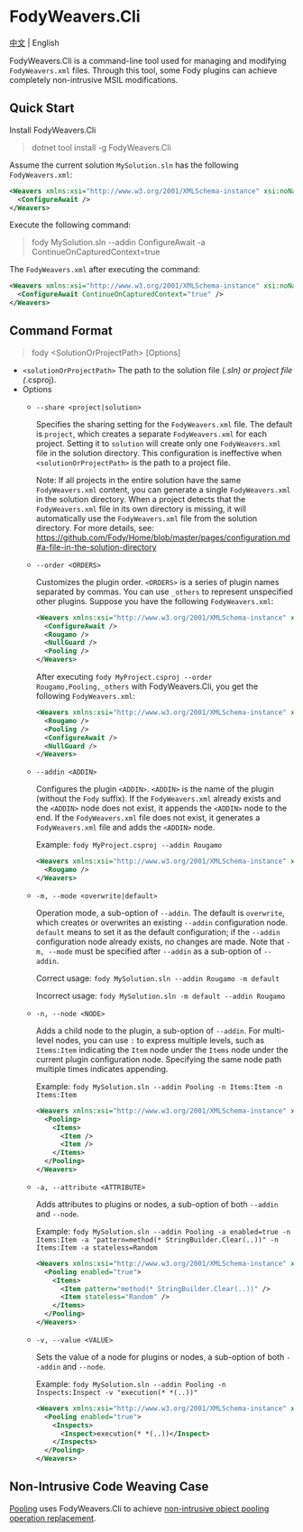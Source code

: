 # FodyWeavers.Cli

[中文](https://github.com/inversionhourglass/FodyWeavers.Cli/blob/master/README.md) | English

FodyWeavers.Cli is a command-line tool used for managing and modifying `FodyWeavers.xml` files. Through this tool, some Fody plugins can achieve completely non-intrusive MSIL modifications.

## Quick Start

Install FodyWeavers.Cli

> dotnet tool install -g FodyWeavers.Cli

Assume the current solution `MySolution.sln` has the following `FodyWeavers.xml`:

```xml
<Weavers xmlns:xsi="http://www.w3.org/2001/XMLSchema-instance" xsi:noNamespaceSchemaLocation="FodyWeavers.xsd">
  <ConfigureAwait />
</Weavers>
```

Execute the following command:

> fody MySolution.sln --addin ConfigureAwait -a ContinueOnCapturedContext=true

The `FodyWeavers.xml` after executing the command:

```xml
<Weavers xmlns:xsi="http://www.w3.org/2001/XMLSchema-instance" xsi:noNamespaceSchemaLocation="FodyWeavers.xsd">
  <ConfigureAwait ContinueOnCapturedContext="true" />
</Weavers>
```

## Command Format

> fody &lt;SolutionOrProjectPath&gt; [Options]

- `<solutionOrProjectPath>` The path to the solution file (*.sln) or project file (*.csproj).
- Options
    - `--share <project|solution>`

        Specifies the sharing setting for the `FodyWeavers.xml` file. The default is `project`, which creates a separate `FodyWeavers.xml` for each project. Setting it to `solution` will create only one `FodyWeavers.xml` file in the solution directory. This configuration is ineffective when `<solutionOrProjectPath>` is the path to a project file.
        
        Note: If all projects in the entire solution have the same `FodyWeavers.xml` content, you can generate a single `FodyWeavers.xml` in the solution directory. When a project detects that the `FodyWeavers.xml` file in its own directory is missing, it will automatically use the `FodyWeavers.xml` file from the solution directory. For more details, see: https://github.com/Fody/Home/blob/master/pages/configuration.md#a-file-in-the-solution-directory

    - `--order <ORDERS>`

        Customizes the plugin order. `<ORDERS>` is a series of plugin names separated by commas. You can use `_others` to represent unspecified other plugins. Suppose you have the following `FodyWeavers.xml`:
        ```xml
        <Weavers xmlns:xsi="http://www.w3.org/2001/XMLSchema-instance" xsi:noNamespaceSchemaLocation="FodyWeavers.xsd">
          <ConfigureAwait />
          <Rougamo />
          <NullGuard />
          <Pooling />
        </Weavers>
        ```
        After executing `fody MyProject.csproj --order Rougamo,Pooling,_others` with FodyWeavers.Cli, you get the following `FodyWeavers.xml`:
        ```xml
        <Weavers xmlns:xsi="http://www.w3.org/2001/XMLSchema-instance" xsi:noNamespaceSchemaLocation="FodyWeavers.xsd">
          <Rougamo />
          <Pooling />
          <ConfigureAwait />
          <NullGuard />
        </Weavers>
        ```

    - `--addin <ADDIN>`

        Configures the plugin `<ADDIN>`. `<ADDIN>` is the name of the plugin (without the `Fody` suffix). If the `FodyWeavers.xml` already exists and the `<ADDIN>` node does not exist, it appends the `<ADDIN>` node to the end. If the `FodyWeavers.xml` file does not exist, it generates a `FodyWeavers.xml` file and adds the `<ADDIN>` node.
        
        Example: `fody MyProject.csproj --addin Rougamo`
        ```xml
        <Weavers xmlns:xsi="http://www.w3.org/2001/XMLSchema-instance" xsi:noNamespaceSchemaLocation="FodyWeavers.xsd">
          <Rougamo />
        </Weavers>
        ```

    - `-m, --mode <overwrite|default>`

        Operation mode, a sub-option of `--addin`. The default is `overwrite`, which creates or overwrites an existing `--addin` configuration node. `default` means to set it as the default configuration; if the `--addin` configuration node already exists, no changes are made. Note that `-m, --mode` must be specified after `--addin` as a sub-option of `--addin`.
        
        Correct usage: `fody MySolution.sln --addin Rougamo -m default`
        
        Incorrect usage: `fody MySolution.sln -m default --addin Rougamo`

    - `-n, --node <NODE>`

        Adds a child node to the plugin, a sub-option of `--addin`. For multi-level nodes, you can use `:` to express multiple levels, such as `Items:Item` indicating the `Item` node under the `Items` node under the current plugin configuration node. Specifying the same node path multiple times indicates appending.
        
        Example: `fody MySolution.sln --addin Pooling -n Items:Item -n Items:Item`
        ```xml
        <Weavers xmlns:xsi="http://www.w3.org/2001/XMLSchema-instance" xsi:noNamespaceSchemaLocation="FodyWeavers.xsd">
          <Pooling>
            <Items>
              <Item />
              <Item />
            </Items>
          </Pooling>
        </Weavers>
        ```

    - `-a, --attribute <ATTRIBUTE>`

        Adds attributes to plugins or nodes, a sub-option of both `--addin` and `--node`.

        Example: `fody MySolution.sln --addin Pooling -a enabled=true -n Items:Item -a "pattern=method(* StringBuilder.Clear(..))" -n Items:Item -a stateless=Random`
        ```xml
        <Weavers xmlns:xsi="http://www.w3.org/2001/XMLSchema-instance" xsi:noNamespaceSchemaLocation="FodyWeavers.xsd">
          <Pooling enabled="true">
            <Items>
              <Item pattern="method(* StringBuilder.Clear(..))" />
              <Item stateless="Random" />
            </Items>
          </Pooling>
        </Weavers>
        ```

    - `-v, --value <VALUE>`

        Sets the value of a node for plugins or nodes, a sub-option of both `--addin` and `--node`.

        Example: `fody MySolution.sln --addin Pooling -n Inspects:Inspect -v "execution(* *(..))"`
        ```xml
        <Weavers xmlns:xsi="http://www.w3.org/2001/XMLSchema-instance" xsi:noNamespaceSchemaLocation="FodyWeavers.xsd">
          <Pooling enabled="true">
            <Inspects>
              <Inspect>execution(* *(..))</Inspect>
            </Inspects>
          </Pooling>
        </Weavers>
        ```

## Non-Intrusive Code Weaving Case

[Pooling](https://github.com/inversionhourglass/Pooling) uses FodyWeavers.Cli to achieve [non-intrusive object pooling operation replacement](https://github.com/inversionhourglass/Pooling/blob/master/README_en.md#zero-intrusion-pooling).
